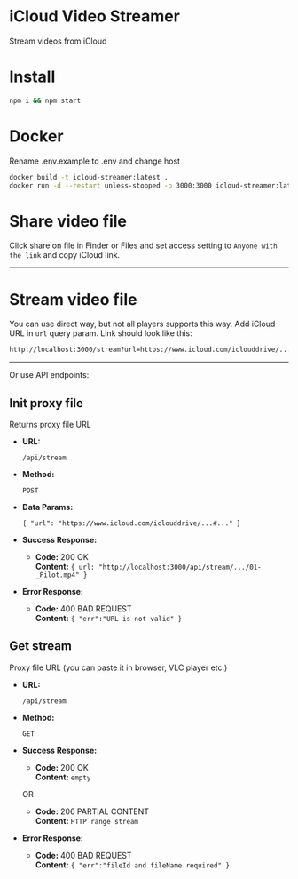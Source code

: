 iCloud Video Streamer
=============

Stream videos from iCloud

# Install

``` bash
npm i && npm start
```

# Docker
Rename .env.example to .env and change host
``` bash
docker build -t icloud-streamer:latest .
docker run -d --restart unless-stopped -p 3000:3000 icloud-streamer:latest
```

# Share video file

Click share on file in Finder or Files and set access setting to `Anyone with the link` and copy iCloud link.

---

# Stream video file

You can use direct way, but not all players supports this way.
Add iCloud URL in `url` query param. Link should look like this:
``` bash
http://localhost:3000/stream?url=https://www.icloud.com/iclouddrive/...
```

---
Or use API endpoints:

**Init proxy file**
----
Returns proxy file URL

* **URL:**

  `/api/stream`

* **Method:**

  `POST`

* **Data Params:**

  `{ "url": "https://www.icloud.com/iclouddrive/...#..." }`

* **Success Response:**

    * **Code:** 200 OK<br />
      **Content:** `{ url: "http://localhost:3000/api/stream/.../01-_Pilot.mp4" }`

* **Error Response:**

    * **Code:** 400 BAD REQUEST <br />
      **Content:** `{ "err":"URL is not valid" }`

**Get stream**
----
Proxy file URL (you can paste it in browser, VLC player etc.)

* **URL:**

  `/api/stream`

* **Method:**

  `GET`

* **Success Response:**

    * **Code:** 200 OK<br />
      **Content:** `empty`

  OR

    * **Code:** 206 PARTIAL CONTENT <br />
      **Content:** `HTTP range stream`

* **Error Response:**

    * **Code:** 400 BAD REQUEST <br />
      **Content:** `{ "err":"fileId and fileName required" }`

